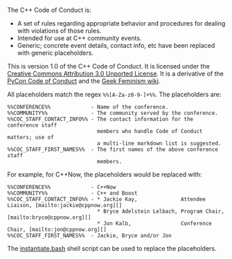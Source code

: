The C++ Code of Conduct is:

* A set of rules regarding appropriate behavior and procedures for dealing with
    violations of those rules.
* Intended for use at C++ community events.
* Generic; concrete event details, contact info, etc have been replaced with
    generic placeholders.

This is version 1.0 of the C++ Code of Conduct.
It is licensed under the [Creative Commons Attribution 3.0 Unported License](https://creativecommons.org/licenses/by/3.0).
It is a derivative of the [PyCon Code of Conduct](https://github.com/python/pycon-code-of-conduct)
  and the [Geek Feminism wiki](https://geekfeminism.wikia.com/wiki/Conference_anti-harassment).

All placeholders match the regex `%%[A-Za-z0-9-]+%%`. The placeholders are:

```
%%CONFERENCE%%             - Name of the conference.
%%COMMUNITY%%              - The community served by the conference. 
%%COC_STAFF_CONTACT_INFO%% - The contact information for the conference staff
                             members who handle Code of Conduct matters; use of
                             a multi-line markdown list is suggested.
%%COC_STAFF_FIRST_NAMES%%  - The first names of the above conference staff
                             members.
```

For example, for C++Now, the placeholders would be replaced with:

```
%%CONFERENCE%%             - C++Now 
%%COMMUNITY%%              - C++ and Boost
%%COC_STAFF_CONTACT_INFO%% - * Jackie Kay,              Attendee Liaison, [mailto:jackie@cppnow.org][]
                             * Bryce Adelstein Lelbach, Program Chair,    [mailto:bryce@cppnow.org][]
                             * Jon Kalb,                Conference Chair, [mailto:jon@cppnow.org][]
%%COC_STAFF_FIRST_NAMES%%  - Jackie, Bryce and/or Jon
```

The [instantiate.bash](instantiate.bash) shell script can be used to replace
the placeholders.
